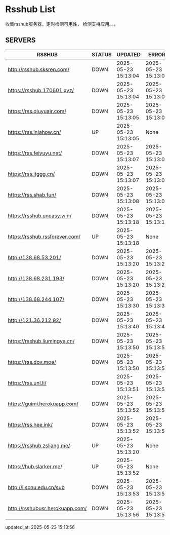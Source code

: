 # Rsshub List

收集rsshub服务器，定时检测可用性， 检测支持应用。。。


## SERVERS

|  RSSHUB   | STATUS  | UPDATED  | ERROR  | TWITTER |  
|  ----  | ----  | ----  | ----  | ---- |  
| http://rsshub.sksren.com/ | DOWN | 2025-05-23 15:13:04 | 2025-05-23 15:13:04 |  
| https://rsshub.170601.xyz/ | DOWN | 2025-05-23 15:13:04 | 2025-05-23 15:13:04 |  
| https://rss.qiuyuair.com/ | DOWN | 2025-05-23 15:13:05 | 2025-05-23 15:13:05 |  
| https://rss.injahow.cn/ | UP | 2025-05-23 15:13:05 | None ||  
| https://rss.feiyuyu.net/ | DOWN | 2025-05-23 15:13:07 | 2025-05-23 15:13:07 |  
| https://rss.itggg.cn/ | DOWN | 2025-05-23 15:13:07 | 2025-05-23 15:13:07 |  
| https://rss.shab.fun/ | DOWN | 2025-05-23 15:13:08 | 2025-05-23 15:13:08 |  
| https://rsshub.uneasy.win/ | DOWN | 2025-05-23 15:13:18 | 2025-05-23 15:13:18 |  
| https://rsshub.rssforever.com/ | UP | 2025-05-23 15:13:18 | None ||  
| http://138.68.53.201/ | DOWN | 2025-05-23 15:13:20 | 2025-05-23 15:13:20 |  
| http://138.68.231.193/ | DOWN | 2025-05-23 15:13:20 | 2025-05-23 15:13:20 |  
| http://138.68.244.107/ | DOWN | 2025-05-23 15:13:30 | 2025-05-23 15:13:30 |  
| http://121.36.212.92/ | DOWN | 2025-05-23 15:13:40 | 2025-05-23 15:13:40 |  
| https://rsshub.liumingye.cn/ | DOWN | 2025-05-23 15:13:50 | 2025-05-23 15:13:50 |  
| https://rss.dov.moe/ | DOWN | 2025-05-23 15:13:50 | 2025-05-23 15:13:50 |  
| https://rss.unl.li/ | DOWN | 2025-05-23 15:13:51 | 2025-05-23 15:13:51 |  
| https://guimi.herokuapp.com/ | DOWN | 2025-05-23 15:13:52 | 2025-05-23 15:13:52 |  
| https://rss.hee.ink/ | DOWN | 2025-05-23 15:13:52 | 2025-05-23 15:13:52 |  
| https://rsshub.zsliang.me/ | UP | 2025-05-23 15:13:20 | None |OK|  
| https://hub.slarker.me/ | UP | 2025-05-23 15:13:52 | None ||  
| http://i.scnu.edu.cn/sub | DOWN | 2025-05-23 15:13:53 | 2025-05-23 15:13:53 |  
| http://rsshubusr.herokuapp.com/ | DOWN | 2025-05-23 15:13:56 | 2025-05-23 15:13:56 |  
  

updated_at: 2025-05-23 15:13:56  
